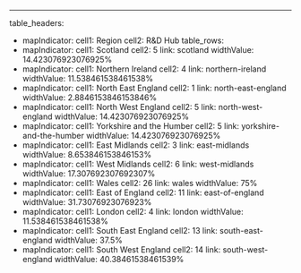 ---
table_headers:
 - mapIndicator:
   cell1: Region
   cell2: R&D Hub
table_rows:
 - mapIndicator:
   cell1: Scotland
   cell2: 5
   link: scotland
   widthValue: 14.423076923076925%
 - mapIndicator:
   cell1: Northern Ireland
   cell2: 4
   link: northern-ireland
   widthValue: 11.538461538461538%
 - mapIndicator:
   cell1: North East England
   cell2: 1
   link: north-east-england
   widthValue: 2.8846153846153846%
 - mapIndicator:
   cell1: North West England
   cell2: 5
   link: north-west-england
   widthValue: 14.423076923076925%
 - mapIndicator:
   cell1: Yorkshire and the Humber
   cell2: 5
   link: yorkshire-and-the-humber
   widthValue: 14.423076923076925%
 - mapIndicator:
   cell1: East Midlands
   cell2: 3
   link: east-midlands
   widthValue: 8.653846153846153%
 - mapIndicator:
   cell1: West Midlands
   cell2: 6
   link: west-midlands
   widthValue: 17.307692307692307%
 - mapIndicator:
   cell1: Wales
   cell2: 26
   link: wales
   widthValue: 75%
 - mapIndicator:
   cell1: East of England
   cell2: 11
   link: east-of-england
   widthValue: 31.73076923076923%
 - mapIndicator:
   cell1: London
   cell2: 4
   link: london
   widthValue: 11.538461538461538%
 - mapIndicator:
   cell1: South East England
   cell2: 13
   link: south-east-england
   widthValue: 37.5%
 - mapIndicator:
   cell1: South West England
   cell2: 14
   link: south-west-england
   widthValue: 40.38461538461539%
